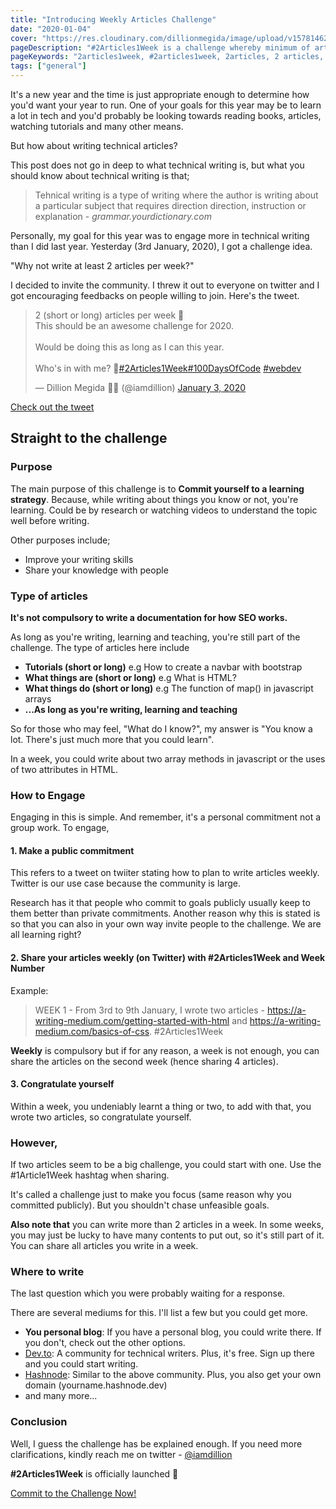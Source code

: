 ```yaml
---
title: "Introducing Weekly Articles Challenge"
date: "2020-01-04"
cover: "https://res.cloudinary.com/dillionmegida/image/upload/v1578146259/images/blogs_cover/2articles_hgh7no.jpg"
pageDescription: "#2Articles1Week is a challenge whereby minimum of articles are written in a week. The articles written are shared on twitter. The purpose is to commit to a learning strategy."
pageKeywords: "2articles1week, #2articles1week, 2articles, 2 articles, 1 week, 1week, 2 articles per week, articles challenge, writing challenge"
tags: ["general"]
---
```

It's a new year and the time is just appropriate enough to determine how you'd want your year to run. One of your goals for this year may be to learn a lot in tech and you'd probably be looking towards reading books, articles, watching tutorials and many other means.

But how about writing technical articles?

This post does not go in deep to what technical writing is, but what you should know about technical writing is that;
> Tehnical writing is a type of writing where the author is writing about a particular subject that requires direction direction, instruction or explanation - _grammar.yourdictionary.com_

Personally, my goal for this year was to engage more in technical writing than I did last year. Yesterday (3rd January, 2020), I got a challenge idea.

"Why not write at least 2 articles per week?"

I decided to invite the community. I threw it out to everyone on twitter and I got encouraging feedbacks on people willing to join. Here's the tweet.

<blockquote class="twitter-tweet"><p lang="en" dir="ltr">2 (short or long) articles per week 🤔<br>This should be an awesome challenge for 2020.<br><br>Would be doing this as long as I can this year.<br><br>Who&#39;s in with me? 👋<a href="https://twitter.com/hashtag/2Articles1Week?src=hash&amp;ref_src=twsrc%5Etfw">#2Articles1Week</a><a href="https://twitter.com/hashtag/100DaysOfCode?src=hash&amp;ref_src=twsrc%5Etfw">#100DaysOfCode</a> <a href="https://twitter.com/hashtag/webdev?src=hash&amp;ref_src=twsrc%5Etfw">#webdev</a></p>&mdash; Dillion Megida 🚀🤶 (@iamdillion) <a href="https://twitter.com/iamdillion/status/1213021849065529345?ref_src=twsrc%5Etfw">January 3, 2020</a></blockquote> <script async src="https://platform.twitter.com/widgets.js" charset="utf-8"></script>

[Check out the tweet](https://twitter.com/iamdillion/status/1213021849065529345)

## Straight to the challenge
### Purpose
The main purpose of this challenge is to **Commit yourself to a learning strategy**. Because, while writing about things you know or not, you're learning. Could be by research or watching videos to understand the topic well before writing.

Other purposes include;
- Improve your writing skills
- Share your knowledge with people

### Type of articles
**It's not compulsory to write a documentation for how SEO works.**

As long as you're writing, learning and teaching, you're still part of the challenge. The type of articles here include
- **Tutorials (short or long)** e.g How to create a navbar with bootstrap
- **What things are (short or long)** e.g What is HTML?
- **What things do (short or long)** e.g The function of map() in javascript arrays
- **...As long as you're writing, learning and teaching**

So for those who may feel, "What do I know?", my answer is "You know a lot. There's just much more that you could learn".

In a week, you could write about two array methods in javascript or the uses of two attributes in HTML.

### How to Engage
Engaging in this is simple. And remember, it's a personal commitment not a group work. To engage,
#### 1. Make a public commitment
This refers to a tweet on twiiter stating how to plan to write articles weekly. Twitter is our use case because the community is large.

Research has it that people who commit to goals publicly usually keep to them better than private commitments. Another reason why this is stated is so that you can also in your own way invite people to the challenge. We are all learning right?

#### 2. Share your articles weekly (on Twitter) with #2Articles1Week and Week Number
Example:
> WEEK 1 - From 3rd to 9th January, I wrote two articles - https://a-writing-medium.com/getting-started-with-html and https://a-writing-medium.com/basics-of-css. #2Articles1Week

**Weekly** is compulsory but if for any reason, a week is not enough, you can share the articles on the second week (hence sharing 4 articles).

#### 3. Congratulate yourself
Within a week, you undeniably learnt a thing or two, to add with that, you wrote two articles, so congratulate yourself.

### However,
If two articles seem to be a big challenge, you could start with one. Use the #1Article1Week hashtag when sharing.

It's called a challenge just to make you focus (same reason why you committed publicly). But you shouldn't chase unfeasible goals.

**Also note that** you can write more than 2 articles in a week. In some weeks, you may just be lucky to have many contents to put out, so it's still part of it. You can share all articles you write in a week.

### Where to write
The last question which you were probably waiting for a response.

There are several mediums for this. I'll list a few but you could get more.
- **You personal blog**: If you have a personal blog, you could write there. If you don't, check out the other options.
- [Dev.to](https://dev.to): A community for technical writers. Plus, it's free. Sign up there and you could start writing.
- [Hashnode](https://hashnode.com): Similar to the above community. Plus, you also get your own domain (yourname.hashnode.dev) 
- and many more...

### Conclusion
Well, I guess the challenge has be explained enough. If you need more clarifications, kindly reach me on twitter - [@iamdillion](https://twitter.com/iamdillion)

**#2Articles1Week** is officially launched 🚀

<a href="https://twitter.com/intent/tweet?text=I am publicly committing to the %232Articles1Week Challenge - https://dillionmegida.com/p/introducing-weekly-articles-challenge. Come join me ☺️" title="Commit to the challenge">
Commit to the Challenge Now!
</a>
